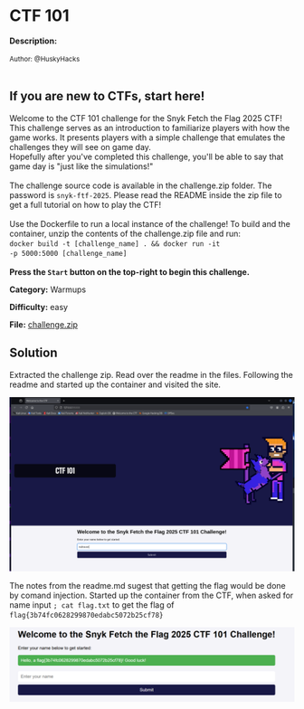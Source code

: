 # CTF 101

**Description:**

<small>Author: @HuskyHacks</small><br><br><h2> If you are new to CTFs, start here! </h2>
Welcome to the CTF 101 challenge for the Snyk Fetch the Flag 2025 CTF! This challenge serves as an introduction to familiarize players with how the game works. It presents players with a simple challenge that emulates the challenges they will see on game day. <br>
Hopefully after you've completed this challenge, you'll be able to say that game day is "just like the simulations!"
<br><br> The challenge source code is available in the challenge.zip folder. The password is <code>snyk-ftf-2025</code>. Please read the README inside the zip file to get a full tutorial on how to play the CTF!
<br><br> Use the Dockerfile to run a local instance of the challenge! To build and the container, unzip the contents of the challenge.zip file and run:
<br><code>docker build -t [challenge_name] . && docker run -it -p 5000:5000 [challenge_name]</code>
<br><br>
<b>Press the <code>Start</code> button on the top-right to begin this challenge.</b>


**Category:** Warmups

**Difficulty:** easy

**File:** [challenge.zip](challenge.zip)

## Solution

Extracted the challenge zip. Read over the readme in the files. Following the readme and started up the container and visited the site.

![alt text](image.png)

The notes from the readme.md sugest that getting the flag would be done by comand injection. Started up the container from the CTF, when asked for name input `; cat flag.txt` to get the flag of `flag{3b74fc0628299870edabc5072b25cf78}`

![alt text](image-1.png)
